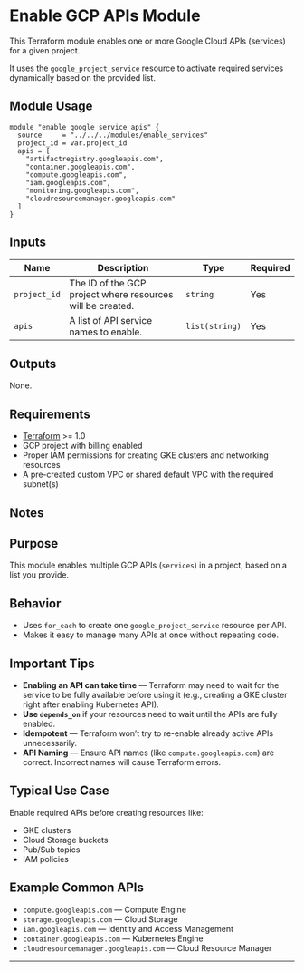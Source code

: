 # Enable GCP APIs Module

This Terraform module enables one or more Google Cloud APIs (services) for a given project.

It uses the `google_project_service` resource to activate required services dynamically based on the provided list.

## Module Usage

```hcl
module "enable_google_service_apis" {
  source     = "../../../modules/enable_services"
  project_id = var.project_id
  apis = [
    "artifactregistry.googleapis.com",
    "container.googleapis.com",
    "compute.googleapis.com",
    "iam.googleapis.com",
    "monitoring.googleapis.com",
    "cloudresourcemanager.googleapis.com"
  ]
}
```

## Inputs

| Name          | Description                                                | Type           | Required |
|---------------|------------------------------------------------------------|----------------|----------|
| `project_id`  | The ID of the GCP project where resources will be created. | `string`       | Yes      |
| `apis`        | A list of API service names to enable.                     | `list(string)` | Yes      |


## Outputs
None.

## Requirements

- [Terraform](https://www.terraform.io/) >= 1.0
- GCP project with billing enabled
- Proper IAM permissions for creating GKE clusters and networking resources
- A pre-created custom VPC or shared default VPC with the required subnet(s)


## Notes

## Purpose
This module enables multiple GCP APIs (`services`) in a project, based on a list you provide.

## Behavior
- Uses `for_each` to create one `google_project_service` resource per API.
- Makes it easy to manage many APIs at once without repeating code.

## Important Tips
- **Enabling an API can take time** — Terraform may need to wait for the service to be fully available before using it (e.g., creating a GKE cluster right after enabling Kubernetes API).
- **Use `depends_on`** if your resources need to wait until the APIs are fully enabled.
- **Idempotent** — Terraform won’t try to re-enable already active APIs unnecessarily.
- **API Naming** — Ensure API names (like `compute.googleapis.com`) are correct. Incorrect names will cause Terraform errors.

## Typical Use Case
Enable required APIs before creating resources like:
- GKE clusters
- Cloud Storage buckets
- Pub/Sub topics
- IAM policies

## Example Common APIs
- `compute.googleapis.com` — Compute Engine
- `storage.googleapis.com` — Cloud Storage
- `iam.googleapis.com` — Identity and Access Management
- `container.googleapis.com` — Kubernetes Engine
- `cloudresourcemanager.googleapis.com` — Cloud Resource Manager

---